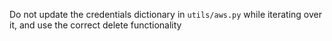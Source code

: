 Do not update the credentials dictionary in `utils/aws.py` while iterating over it, and use the correct delete functionality

